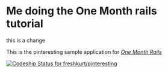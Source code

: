# Me doing the One Month rails tutorial

this is a change

This is the pinteresting sample application for
[*One Month Rails*](http://onemonthrails.com)

[ ![Codeship Status for freshkurt/pinteresting](https://codeship.com/projects/35aedf70-d734-0133-f848-2e21bf7e5bfe/status?branch=master)](https://codeship.com/projects/142859)
